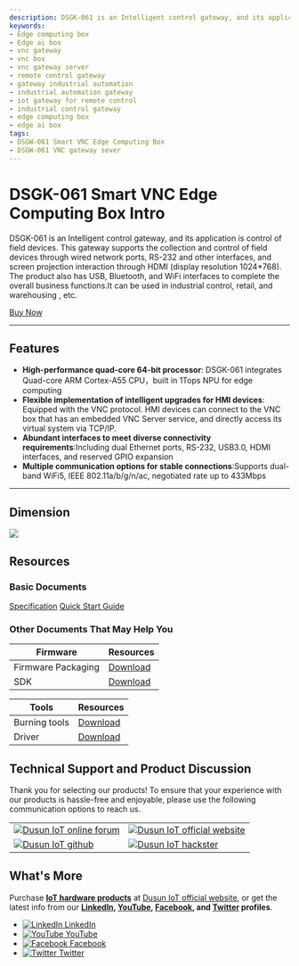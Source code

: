 ```yaml
---
description: DSGK-061 is an Intelligent control gateway, and its application is control of field devices. This gateway supports the collection and control of field devices through wired network ports, RS-232 and other interfaces, and screen projection interaction through HDMI (display resolution 1024*768). The product also has USB, Bluetooth, and WiFi interfaces to complete the overall business functions.It can be used in industrial control, retail, and warehousing , etc.  
keywords:
- Edge computing box
- Edge ai box
- vnc gateway
- vnc box
- vnc gateway server
- remote control gateway
- gateway industrial automation
- industrial automation gateway
- iot gateway for remote control
- industrial control gateway
- edge computing box
- edge ai box
tags:
- DSGW-061 Smart VNC Edge Computing Box
- DSGW-061 VNC gateway sever
---
```



# DSGK-061 **Smart VNC Edge Computing Box** Intro




DSGK-061 is an Intelligent control gateway, and its application is control of field devices. This gateway supports the collection and control of field devices through wired network ports, RS-232 and other interfaces, and screen projection interaction through HDMI (display resolution 1024*768). The product also has USB, Bluetooth, and WiFi interfaces to complete the overall business functions.It can be used in industrial control, retail, and warehousing , etc. 

<div style={{ display: 'flex', justifyContent: 'center' }}>
  <a href="https://www.dusuniot.com/product/dsgk-061-smart-vnc-edge-computing-ai-box-gateway/" style={{ display: 'inline-block', backgroundColor: '#F6940B', color: '#ffffff', padding: '10px 20px', textDecoration: 'none', borderRadius: '4px' }}>Buy Now</a>
</div>

***

## Features  




- **High-performance quad-core 64-bit processor**: DSGK-061 integrates  Quad-core ARM Cortex-A55 CPU，built in 1Tops NPU for edge computing
- **Flexible implementation of intelligent upgrades for HMI devices**: Equipped with the VNC protocol. HMI devices can connect to the VNC box that has an embedded VNC Server service, and directly access its virtual system via TCP/IP.
- **Abundant interfaces to meet diverse connectivity requirements**:Including dual Ethernet ports, RS-232, USB3.0, HDMI interfaces, and reserved GPIO expansion
- **Multiple communication options for stable connections**:Supports dual-band WiFi5, IEEE 802.11a/b/g/n/ac, negotiated rate up to 433Mbps

***

## Dimension 

![](https://dusunprj.oss-us-west-1.aliyuncs.com/oss://dusunprj/DSGW%EF%BC%88Spec%EF%BC%89/DSGK-061/20240802145247.png)


## Resources  
### Basic Documents  

<div class="custom-links">
  <a href="https://wiki.dusuniot.com/iot_gateway_with_applications/dsgk-061-vnc-smart-gateway/specification">Specification</a>
  <a href="https://wiki.dusuniot.com/iot_gateway_with_applications/dsgk-061-vnc-smart-gateway/quick-start-guide">Quick Start Guide</a>
</div>


### Other Documents That May Help You  

| Firmware | Resources |
|-----|-----|
| Firmware Packaging | [Download](https://drive.google.com/drive/folders/1KjZKMThnZdrkzsDBMEEFoPuZJoZXzLWg?usp=drive_link) |
| SDK | [Download](https://drive.google.com/drive/folders/1pNOGndMT8uwCB8cre6UcJjWkK4bQZ0iW?usp=drive_link) |

| Tools | Resources |
|-----|-----|
| Burning tools | [Download](https://drive.google.com/file/d/1D2iIHpoD7Jy2tDYbxQ2iaL3eNjuZFpNs/view?usp=drive_link) |
| Driver | [Download](https://drive.google.com/file/d/1CH0o4f-HvvJwYiH-Ub2Da42_sEMWCasm/view?usp=share_link) |

## Technical Support and Product Discussion

Thank you for selecting our products! To ensure that your experience with our products is hassle-free and enjoyable, please use the following communication options to reach us.   

<table>
  <tr>
    <td>
      <a href="https://community.dusuniot.com/"><img src="https://www.dusuniot.com/wp-content/uploads/2023/10/dusun-iot-online-forum.png" alt="Dusun IoT online forum" style={{ maxWidth: '100%', height: 'auto' }}/></a>
    </td>
    <td>
      <a href="https://www.dusuniot.com/"><img src="https://www.dusuniot.com/wp-content/uploads/2023/10/dusun-iot-official-website.png" alt="Dusun IoT official website" style={{ maxWidth: '100%', height: 'auto' }}/></a>
    </td>
  </tr>
  <tr>
    <td>
      <a href="https://github.com/dusun001/wiki"><img src="https://www.dusuniot.com/wp-content/uploads/2023/10/dusun-iot-github.png" alt="Dusun IoT github" style={{ maxWidth: '100%', height: 'auto' }}/></a>
    </td>
    <td>
      <a href="https://www.hackster.io/dusun-iot/"><img src="https://www.dusuniot.com/wp-content/uploads/2023/10/dusun-iot-hackster.png" alt="Dusun IoT hackster" style={{ maxWidth: '100%', height: 'auto' }}/></a>
    </td>
  </tr>
</table>

## What's More
Purchase **[IoT hardware products](https://www.dusuniot.com/shop/)** at [Dusun IoT official website](https://www.dusuniot.com/), or get the latest info from our **[LinkedIn](https://www.linkedin.com/company/dusun-electron-ltd/), [YouTube](https://www.youtube.com/channel/UCyb4PpqVgvKgC9KpkByZaaQ), [Facebook](https://www.facebook.com/DUSUN-IoT-101398069457701), and [Twitter](https://twitter.com/Dusunelectron) profiles**. 

<ul class="social-media-list">
  <li class="social-media-list-item">
    <a href="https://www.linkedin.com/company/dusun-electron-ltd/">
      <img src="https://www.dusuniot.com/wp-content/uploads/2023/10/dusun-iot-linkedin.png" alt="LinkedIn"/>
      LinkedIn
    </a>
  </li>
  <li class="social-media-list-item">
    <a href="https://www.youtube.com/channel/UCyb4PpqVgvKgC9KpkByZaaQ">
      <img src="https://www.dusuniot.com/wp-content/uploads/2023/10/dusun-iot-youtube.png" alt="YouTube"/>
      YouTube
    </a>
  </li>
  <li class="social-media-list-item">
    <a href="https://www.facebook.com/DUSUN-IoT-101398069457701">
      <img src="https://www.dusuniot.com/wp-content/uploads/2023/10/dusun-iot-facebook.png" alt="Facebook"/>
      Facebook
    </a>
  </li>
  <li class="social-media-list-item">
    <a href="https://twitter.com/Dusunelectron">
      <img src="https://www.dusuniot.com/wp-content/uploads/2023/10/dusun-iot-twitter.png" alt="Twitter"/>
      Twitter
    </a>
  </li>
</ul>

